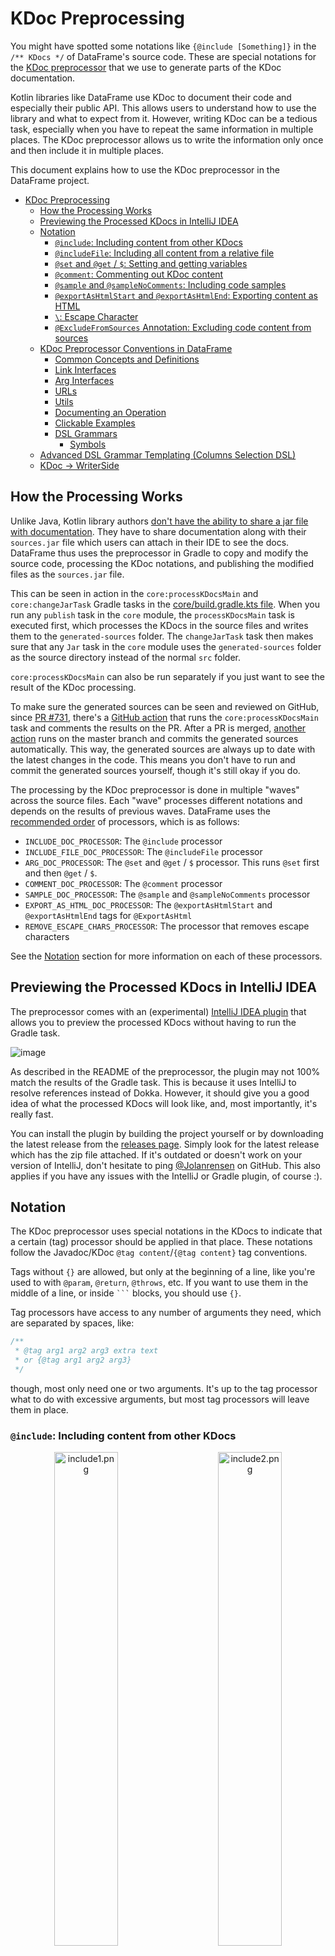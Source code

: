 # KDoc Preprocessing

You might have spotted some notations like `{@include [Something]}` in the `/** KDocs */` of DataFrame's source code.
These are special notations for the [KDoc preprocessor](https://github.com/Jolanrensen/docProcessorGradlePlugin)
that we use to generate parts of the KDoc documentation.

Kotlin libraries like DataFrame use KDoc to document their code and especially their public API. This allows users
to understand how to use the library and what to expect from it. However, writing KDoc can be a tedious task, especially
when you have to repeat the same information in multiple places. The KDoc preprocessor allows us to write the
information
only once and then include it in multiple places.

This document explains how to use the KDoc preprocessor in the DataFrame project.

<!-- TOC -->
* [KDoc Preprocessing](#kdoc-preprocessing)
  * [How the Processing Works](#how-the-processing-works)
  * [Previewing the Processed KDocs in IntelliJ IDEA](#previewing-the-processed-kdocs-in-intellij-idea)
  * [Notation](#notation)
    * [`@include`: Including content from other KDocs](#include-including-content-from-other-kdocs)
    * [`@includeFile`: Including all content from a relative file](#includefile-including-all-content-from-a-relative-file)
    * [`@set` and `@get` / `$`: Setting and getting variables](#set-and-get---setting-and-getting-variables)
    * [`@comment`: Commenting out KDoc content](#comment-commenting-out-kdoc-content)
    * [`@sample` and `@sampleNoComments`: Including code samples](#sample-and-samplenocomments-including-code-samples)
    * [`@exportAsHtmlStart` and `@exportAsHtmlEnd`: Exporting content as HTML](#exportashtmlstart-and-exportashtmlend-exporting-content-as-html)
    * [`\`: Escape Character](#-escape-character)
    * [`@ExcludeFromSources` Annotation: Excluding code content from sources](#excludefromsources-annotation-excluding-code-content-from-sources)
  * [KDoc Preprocessor Conventions in DataFrame](#kdoc-preprocessor-conventions-in-dataframe)
    * [Common Concepts and Definitions](#common-concepts-and-definitions)
    * [Link Interfaces](#link-interfaces)
    * [Arg Interfaces](#arg-interfaces)
    * [URLs](#urls)
    * [Utils](#utils)
    * [Documenting an Operation](#documenting-an-operation)
    * [Clickable Examples](#clickable-examples)
    * [DSL Grammars](#dsl-grammars)
      * [Symbols](#symbols)
  * [Advanced DSL Grammar Templating (Columns Selection DSL)](#advanced-dsl-grammar-templating-columns-selection-dsl)
  * [KDoc -> WriterSide](#kdoc---writerside)
<!-- TOC -->

## How the Processing Works

Unlike Java, Kotlin library authors
[don't have the ability to share a jar file with documentation](https://github.com/Kotlin/dokka/issues/2787). They have
to share documentation along with their `sources.jar` file which users can attach in their IDE to see the docs.
DataFrame thus uses the preprocessor in Gradle to copy and modify the source code, processing the KDoc notations,
and publishing the modified files as the `sources.jar` file.

This can be seen in action in the `core:processKDocsMain` and `core:changeJarTask` Gradle tasks in the
[core/build.gradle.kts file](core/build.gradle.kts). When you run any `publish` task in the `core` module, the
`processKDocsMain` task is executed first, which processes the KDocs in the source files and writes them to the
`generated-sources` folder. The `changeJarTask` task then makes sure that any `Jar` task in the `core` module uses the
`generated-sources` folder as the source directory instead of the normal `src` folder.

`core:processKDocsMain` can also be run separately if you just want to see the result of the KDoc processing.

To make sure the generated sources can be seen and reviewed on GitHub,
since [PR #731](https://github.com/Kotlin/dataframe/pull/731),
there's a [GitHub action](.github/workflows/generated-sources.yml) that runs the `core:processKDocsMain` task and
comments the results on the PR. After a PR is merged, [another action](.github/workflows/generated-sources-master.yml)
runs on the master branch and commits the generated sources automatically.
This way, the generated sources are always up to date with the latest changes in the code.
This means you don't have to run and commit the generated sources yourself, though it's
still okay if you do.

The processing by the KDoc preprocessor is done in multiple "waves" across the source files.
Each "wave" processes different notations and depends on the results of previous waves.
DataFrame uses
the [recommended order](https://github.com/Jolanrensen/docProcessorGradlePlugin/tree/main?tab=readme-ov-file#recommended-order-of-default-processors)
of processors, which is as follows:

- `INCLUDE_DOC_PROCESSOR`: The `@include` processor
- `INCLUDE_FILE_DOC_PROCESSOR`: The `@includeFile` processor
- `ARG_DOC_PROCESSOR`: The `@set` and `@get` / `$` processor. This runs `@set` first and then `@get` / `$`.
- `COMMENT_DOC_PROCESSOR`: The `@comment` processor
- `SAMPLE_DOC_PROCESSOR`: The `@sample` and `@sampleNoComments` processor
- `EXPORT_AS_HTML_DOC_PROCESSOR`: The `@exportAsHtmlStart` and `@exportAsHtmlEnd` tags for `@ExportAsHtml`
- `REMOVE_ESCAPE_CHARS_PROCESSOR`: The processor that removes escape characters

See the [Notation](#notation) section for more information on each of these processors.

## Previewing the Processed KDocs in IntelliJ IDEA

The preprocessor comes with an (experimental)
[IntelliJ IDEA plugin](https://github.com/Jolanrensen/docProcessorGradlePlugin?tab=readme-ov-file#intellij-plugin-alpha)
that allows you to preview the processed KDocs without having to run the Gradle task.

![image](https://github.com/Jolanrensen/docProcessorGradlePlugin/assets/17594275/7f051063-38c7-4e8b-aeb8-fa6cf14a2566)

As described in the README of the preprocessor, the plugin may not 100% match the results of the Gradle task. This is
because it uses IntelliJ to resolve references instead of Dokka. However, it should give you a good idea of what the
processed KDocs will look like, and, most importantly, it's really fast.

You can install the plugin by building the project yourself or by downloading the latest release from the
[releases page](https://github.com/Jolanrensen/docProcessorGradlePlugin/releases).
Simply look for the latest release which has the zip file attached.
If it's outdated or doesn't work on your version of IntelliJ, don't hesitate to
ping [@Jolanrensen](https://github.com/Jolanrensen)
on GitHub. This also applies if you have any issues with the IntelliJ or Gradle plugin, of course :).

## Notation

The KDoc preprocessor uses special notations in the KDocs to indicate that a certain (tag) processor should be applied
in that place.
These notations follow the Javadoc/KDoc `@tag content`/`{@tag content}` tag conventions.

Tags without `{}` are allowed, but only at the beginning of a line, like you're used to with
`@param`, `@return`, `@throws`, etc. If you want to use them in the middle of a line, or inside ` ``` ` blocks,
you should use `{}`.

Tag processors have access to any number of arguments they need, which are separated by spaces, like:

```kt
/**
 * @tag arg1 arg2 arg3 extra text
 * or {@tag arg1 arg2 arg3}
 */
```

though, most only need one or two arguments.
It's up to the tag processor what to do with excessive arguments, but most tag processors will leave them in place.

### `@include`: Including content from other KDocs

<p align="center">
  <img src="docs/imgs/include1.png" alt="include1.png" width="45%"/>
&nbsp; &nbsp; &nbsp; &nbsp;
  <img src="docs/imgs/include2.png" alt="include2.png" width="45%"/>
</p>

The most used tag across the library is `@include [Reference]`.
This tag includes all the content of the supplied reference's KDoc in the current KDoc.
The reference can be a class, function, property, or any other documented referable entity
(type aliases are an exception, as Dokka does not support them).
The reference can be a fully qualified name or a relative name; imports and aliases are taken into account.

You cannot include something from another library at the moment.

Writing something after the include tag, like

```kt
/**
 * @include [Reference] some text
 */
```

is allowed and will remain in place. Like:

```kt
/**
 * This is from the reference. some text
 */
```

Referring to a function with the same name as the current element is allowed and will be resolved correctly
(although, the IntelliJ plugin will not resolve it correctly).
The preprocessor assumes you don't want a circular reference, as that does not work for obvious reasons.

Finally, if you include some KDoc that contains a `[reference]`, the preprocessor will replace that reference
with its fully qualified path. This is important because we cannot assume that the target file has access to
the same imports as the source file. The original name will be left in place as alias, like
`[reference][path.to.reference]`.
This is also done for references used as key in `@set` and `@get` / `$` tags.

### `@includeFile`: Including all content from a relative file

This tag is not used in the DataFrame project at the moment. It's used like:

```kt
/**
 * @includeFile (path/to/file.kt)
 */
```

and, as expected, it pastes the content of the file at the location of the tag.

Both the relative- and absolute paths are supported.

### `@set` and `@get` / `$`: Setting and getting variables

<p align="center">
  <img src="docs/imgs/arg1.png" alt="arg1.png" width="45%"/>
&nbsp; &nbsp; &nbsp; &nbsp;
  <img src="docs/imgs/arg2.png" alt="arg2.png" width="45%"/>
</p>

Combined with `@include`, these tags are the most powerful ones available.
They allow you to create templates and fill them in with different values at the location they're included.

`@set` is used to set a variable, and `@get` / `$` is used to get the value of a variable
(with an optional default value).

What's important to note is that this processor is run **after** the `@include` processor and the variables
that are created with `@set` are only available in the current KDoc.

To form an idea of how they are processed, it's best to think of waves of processing again.

All `@set` tags are processed before any `@get` / `$` tags.
So there's no `{@set A {@get B}}` cycle, as that would not work.

For example, given the KDoc from the picture above:

```kt
/**
 * @include [Doc]
 * @set NAME Function A
 */
```

After running the `@include` processor, the intermediate state of the KDoc will be:

```kt
/**
 * This is {@get NAME default} and it does something cool
 * @set NAME Function A
 */
```

Then, all `@set` statements are processed:

```kt
/**
 * This is {@get NAME default} and it does something cool
 */
```

`NAME` is `"Function A"` now.

Then all `@get` statements are processed:

```kt
/**
 * This is Function A and it does something cool
 */
```

You can put as many `@set` and `@get` / `$` tags in a KDoc as you want, just make sure to pick unique
key names :).
I'd always recommend using a `[Reference]` as key name.
It's a good practice to keep the key names unique and refactor-safe.

Finally, you need to make sure you take the order of tags processing into account. As stated by
the [README](https://github.com/Jolanrensen/docProcessorGradlePlugin/tree/main?tab=readme-ov-file#preprocessors),
tags are processed in the following order:

* Inline tags
    * depth-first
    * top-to-bottom
    * left-to-right
* Block tags
    * top-to-bottom

This means that you can overwrite a variable by a block tag that was set by an inline tag even if the
inline tag is written below the block tag!

For example:

```kt
/**
 * $NAME
 * @set NAME a
 * {@set NAME b}
 */
```

Here, `NAME` is first set to `"b"` and the ` {@set NAME b}` part is erased from the doc.
Then `NAME` is set to `"a"` and that line disappears too.
`$NAME` is rewritten to `{@get NAME}` and then it's replaced by retrieving the value of `NAME`,
which makes the final doc look like:

```kt
/**
 * a
 *
 */
```

### `@comment`: Commenting out KDoc content

<p align="center">
  <img src="docs/imgs/comment1.png" alt="comment1.png" width="45%"/>
&nbsp; &nbsp; &nbsp; &nbsp;
  <img src="docs/imgs/comment2.png" alt="comment2.png" width="45%"/>
</p>

Just like being able to use `//` in code to comment out lines, you can use `@comment` to comment out KDoc content.
This is useful for documenting something about the preprocessing processes that should not be visible in the
published `sources.jar`.

Anything inside a `@comment` tag block or inline tag `{}` will be removed from the KDoc when the processor is run.

### `@sample` and `@sampleNoComments`: Including code samples

<p align="center">
  <img src="docs/imgs/sample1.png" alt="sample1.png" width="45%"/>
&nbsp; &nbsp; &nbsp; &nbsp;
  <img src="docs/imgs/sample2.png" alt="sample2.png" width="45%"/>
</p>

While this processor is not used in the DataFrame project at the moment, it can be seen as an extension
to the normal `@sample` tag. While the 'normal' `@sample [Reference]` tag shows the code from the target reference as
is,
`@sample` and `@sampleNoComments` actually copy over the code to inside a ` ```kt ``` ` (or `java`) code block in the
KDoc.

Just like [korro](https://github.com/devcrocod/korro), if `// SampleStart` or `// SampleEnd` are present in the code,
only the code between these markers will be included in the KDoc.

`@sampleNoComments` is the same as `@sample`, but it will remove all comments from the code before pasting it in the
KDoc.

### `@exportAsHtmlStart` and `@exportAsHtmlEnd`: Exporting content as HTML

See [KDoc -> WriterSide](#kdoc---writerside).

### `\`: Escape Character

The final wave of processing is the removal of escape characters.
This is done by the `REMOVE_ESCAPE_CHARS_PROCESSOR`.

The escape character `\` is used to escape the special characters `@`, `{`, `}`, `[`, `]`, `$`, and `\` itself.
Escaped characters are ignored by processors and are left in place.

This means that `/** {\@get TEST} */` will become `/** {@get TEST} */` after preprocessing instead of actually
fetching the value of `TEST`.
Similarly, `/** [Reference\] */` will not be replaced by the fully qualified path of `Reference` after it is
`@include`'d somewhere else.
This can come in handy when building difficult templates containing a lot of `[]` characters that should not be
treated as references.

### `@ExcludeFromSources` Annotation: Excluding code content from sources

<p align="center">
  <img src="docs/imgs/excludeFromSources1.png" alt="excludeFromSources.png" width="45%"/>
&nbsp; &nbsp; &nbsp; &nbsp;
  <img src="docs/imgs/excludeFromSources2.png" alt="excludeFromSources.png" width="45%"/>
</p>

The `@ExcludeFromSources` annotation is used to exclude a class, function, or property from the `sources.jar` file.
This is useful to clean up the sources and delete interfaces or classes that are only used as KDoc 'source'.

The annotation is not a KDoc tag, but a normal Kotlin annotation that is detected by the preprocessor.

Since [v0.3.9](https://github.com/Jolanrensen/docProcessorGradlePlugin/releases/tag/v0.3.9) it's also possible to
exclude a whole file from the `sources.jar` by adding the annotation to the top of the file,
like `@file:ExcludeFromSources`.

## KDoc Preprocessor Conventions in DataFrame

### Common Concepts and Definitions

Some definitions are used in multiple places in the library.
It's often useful to define them in one place and include them in multiple other places or
to just link to them so users can read more explanation while clicking through KDocs.

Common definitions and concepts are placed in
the [documentation folder](./core/src/main/kotlin/org/jetbrains/kotlinx/dataframe/documentation)
and include things like:

- [Access APIs](./core/src/main/kotlin/org/jetbrains/kotlinx/dataframe/documentation/AccessApi.kt)
    - To be linked to
    - String API, Column Accessors API etc.
- [Selecting Columns](./core/src/main/kotlin/org/jetbrains/kotlinx/dataframe/documentation/SelectingColumns.kt)
    - To be included in `select`, `update` etc. like `{@include [SelectingColumns.ColumnNames.WithExample]}` (with
      args).
    - Or to be linked to with `{@include [SelectingColumnsLink]}`.
    - By name, by column accessor, by DSL etc.
- [Selecting Rows](./core/src/main/kotlin/org/jetbrains/kotlinx/dataframe/documentation/SelectingRows.kt)
    - To be included like `{@include [SelectingRows.RowValueCondition.WithExample]}` in `Update.where`, `filter`, etc.
    - Explains the concept and provides examples (with args)
- [`ExpressionsGivenColumn`](core/src/main/kotlin/org/jetbrains/kotlinx/dataframe/documentation/ExpressionsGivenColumn.kt) / [`-DataFrame`](core/src/main/kotlin/org/jetbrains/kotlinx/dataframe/documentation/ExpressionsGivenDataFrame.kt) / [`-Row`](core/src/main/kotlin/org/jetbrains/kotlinx/dataframe/documentation/ExpressionsGivenRow.kt) / [`-RowAndColumn`](core/src/main/kotlin/org/jetbrains/kotlinx/dataframe/documentation/ExpressionsGivenRowAndColumn.kt)
    - To be included or linked to in functions like `perRowCol`, `asFrame`, etc.
    - Explains the concepts of `ColumnExpression`, `DataFrameExpression`, `RowExpression`, etc.
- [`NA`](./core/src/main/kotlin/org/jetbrains/kotlinx/dataframe/documentation/NA.kt) / [
  `NaN`](./core/src/main/kotlin/org/jetbrains/kotlinx/dataframe/documentation/NaN.kt)
    - To be linked to for more information on the concepts
- [DslGrammar](./core/src/main/kotlin/org/jetbrains/kotlinx/dataframe/documentation/DslGrammar.kt)
    - To be linked to from each DSL grammar by the link interface
- Check the folder to see if there are more and feel free to add them if needed :)

### Link Interfaces

As can be seen, interfaces that can be "linked" to, like [
`AccessApi`](./core/src/main/kotlin/org/jetbrains/kotlinx/dataframe/documentation/AccessApi.kt), are often
accompanied by a `-Link` interface, like

```kt
/** [Access API][AccessApi] */
internal interface AccessApiLink
```

This allows other docs to simply `{@include [AccessApiLink]}` if they want to refer to
Access APIs and it provides a single place of truth for if we ever want to rename this concept.

In general, docs accompanied by a `-Link` interface are meant to be linked to, while docs without
a `-Link` interface are meant to be included in other docs
(and are often accompanied by [
`@ExcludeFromSources`](#excludefromsources-annotation-excluding-code-content-from-sources)).
We can deviate from this convention if it makes sense, of course.

### Arg Interfaces

```kt
/**
 * ## Common Doc
 * Hello from $[NameArg]!
 */
interface CommonDoc {

    // The name to be greeted from
    interface NameArg
}
```

When using `@set` and `@get` / `$`, it's a good practice to use a reference as the key name.
This makes the KDoc more refactor-safe, and it makes it easier to understand which arguments
need to be provided for a certain template.

A good example of this concept can be found in the
[`AllColumnsSelectionDsl.CommonAllSubsetDocs` documentation interface](./core/src/main/kotlin/org/jetbrains/kotlinx/dataframe/api/all.kt).
This interface provides a template for all overloads of `allBefore`,
`allAfter`, `allFrom`, and `allUpTo` in a single place.

Nested in the documentation interface, there are several other interfaces that define the expected arguments
of the template.
These interfaces are named `TitleArg`, `FunctionArg`, etc. and commonly have no KDocs itself,
just a simple comment explaining what the argument is for.

Other documentation interfaces like `AllAfterDocs` or functions then include `CommonAllSubsetDocs` and set
all the arguments accordingly.

It's recommended to name argument interfaces `-Arg`, and have them nested in the documentation interface, though,
this has not always been done in the past.

### URLs

When linking to external URLs, it's recommended to use
[DocumentationUrls](./core/src/main/kotlin/org/jetbrains/kotlinx/dataframe/documentation/DocumentationUrls.kt) and
[Issues](./core/src/main/kotlin/org/jetbrains/kotlinx/dataframe/documentation/Issues.kt).

It's a central place where we can store URLs that can be used in multiple places in the library. Plus it makes
it easier to update the documentation whenever (part of) a URL changes.

### Utils

The [`utils.kt` file](./core/src/main/kotlin/org/jetbrains/kotlinx/dataframe/documentation/utils.kt) contains
all sorts of helper interfaces for the documentation.
For instance `{@include [LineBreak]}` can insert a line break in the KDoc and the family of `Indent`
documentation interfaces can provide you with different non-breaking-space-based indents.

If you need a new utility, feel free to add it to this file.

### Documenting an Operation

When documentation operations such as `select`, `update`, `filter`, etc., it's often useful to work with a central
template. 
This template has a title like: `## The Select Operation`, explains its purpose and links to relevant concepts
(with examples). The template can then be included (optionally via multiple other templates and with/without args)
on each overload of the operation.

It should also link to a DSL grammar if that's available for that operation, plus, if there's
a page on the website relevant to it, it should provide a way to get to that page.

Let's take the [`select` operation](core/src/main/kotlin/org/jetbrains/kotlinx/dataframe/api/select.kt) as an example:

TODO...


### Clickable Examples

Examples inside ` ```kt ``` ` code blocks are not clickable unfortunately, as they are not resolved
as actual code
([KT-55073](https://youtrack.jetbrains.com/issue/KT-55073/Improve-KDoc-experience),
[KTIJ-23232](https://youtrack.jetbrains.com/issue/KTIJ-23232/KDoc-autocompletion-and-basic-highlighting-of-code-samples)).

To work around this, we can do it manually by adding `` ` `` tags and references to functions.
For instance, writing 
```kt 
/**
 * For example:
 *
 * `df.`[`select`][DataFrame.select]`  {  `[`allExcept`][ColumnsSelectionDsl.allExcept]`("a") }`
 */
```
will render it correctly, like:

![example.png](docs/imgs/example.png)

But keep these things in mind:
- `[]` references don't work inside `` ` `` tags, so make sure you write them outside code scope.
- Make sure all empty spaces are inside `` ` `` code spans. If they aren't, they will render weirdly.
- According to the [spec](https://github.github.com/gfm/#code-spans), if a string inside a `` ` `` code span `` ` ``
  begins and ends with a space but does not consist entirely of whitespace, a single space is removed from the front
  and the back. So be careful writing things like `` ` { ` `` and add extra spaces if needed.
- In IntelliJ, references inside `[]` are automatically formatted as `<code>` when rendered to HTML at the moment.
  This may change in the future,
  so if you want to be sure it looks like code, you can write it like: `` [`function`][ref.to.function]  ``
- Having multiple `[]` references and code spans in the same line breaks rendering in IntelliJ ([KT-55073](https://youtrack.jetbrains.com/issue/KT-55073/Improve-KDoc-experience#focus=Comments-27-6854785.0-0)). 
  This can be avoided by providing aliases to each reference.
- Both `**` and `__` can be used to make something __bold__ in Markdown. So if you ever need to `@include` something
  bold next to something else bold and you want to avoid getting `**a****b**` (which doesn't render correctly), alternate,
  like `**a**__b__`.
- Add one extra newline if you want to put something on a new line. Otherwise, they'll render on the same line.
- Use `&nbsp;` (or `{@include [Indent]}`) to add non-breaking-space-based indents in you code samples.

### DSL Grammars

![dslgrammar.png](docs/imgs/dslgrammar.png)

Any family of functions or operations can show off their notation in a DSL grammar.
This is done by creating a documentation interface like
[`Update.Grammar`](./core/src/main/kotlin/org/jetbrains/kotlinx/dataframe/api/update.kt) and linking to it
from each function.

Each grammar doc must come with a `{@include [DslGrammarLink]}`, which is a link to provide the user with the details
of how the [DSL grammar notation](core/src/main/kotlin/org/jetbrains/kotlinx/dataframe/documentation/DslGrammar.kt) works.
An explanation is provided for each symbol used in the grammar.

I'll copy it here for reference:

The notation we use is _roughly_ based on [EBNF](https://en.wikipedia.org/wiki/Extended_Backus%E2%80%93Naur_form)
with some slight deviations to improve readability in the context of Kotlin.
The grammars are also almost always decorated with highlighted code snippets allowing you to click around and explore!

#### Symbols
- '**`bold text`**' : literal Kotlin notation, e.g. '**`myFunction`**', '**`{ }`**', '**`[ ]`**', etc.
- '`normal text`' : Definitions or types existing either just in the grammar or in the library itself.
- '`:`' : Separates a definition from its type, e.g. '`name: String`'.
- '`|`', '`/`' : Separates multiple possibilities, often clarified with `()` brackets or spaces, e.g. '**`a`**` ( `**`b`**` | `**`c`**` )`'.
- '`[ ... ]`' : Indicates that the contents are optional, e.g. '`[ `**`a`**` ]`'. Careful to not confuse this with **bold** Kotlin brackets **`[]`**.
    - NOTE: sometimes **`function`**` [`**`{ }`**`]` notation is used to indicate that the function has an optional lambda. This function will still require **`()`** brackets to work without lambda.
- '**`,`**` ..`' : Indicates that the contents can be repeated with multiple arguments of the same type(s), e.g. '`[ `**`a,`**` .. ]`'.
- '`( ... )`' : Indicates grouping, e.g. '`( `**`a`**` | `**`b`**` )` **`c`**'.

No other symbols of [EBNF](https://en.wikipedia.org/wiki/Extended_Backus%E2%80%93Naur_form) are used.

Note that the grammar is not always 100% accurate to keep the readability acceptable.
Always use your common sense reading it, and if you're unsure, try out the function yourself or check
the source code :).

## Advanced DSL Grammar Templating (Columns Selection DSL)

One place where the KDoc preprocessor really shines is in the templating of DSL grammars.
This has been executed for providing DSL grammars to each function family of the Columns Selection DSL (and a single large
grammar for the DSL itself and the website). It could be repeated in other places if it makes sense there.
I'll provide a brief overview of how this is structured for this specific case.

The template is defined at [DslGrammarTemplateColumnsSelectionDsl.DslGrammarTemplate](./core/src/main/kotlin/org/jetbrains/kotlinx/dataframe/documentation/DslGrammarTemplateColumnsSelectionDsl.kt).

Filled in, it looks something like:

![firstdslgrammar.png](docs/imgs/firstdslgrammar.png)

As you can see, it consists of three parts: `Definitions`, `What can be called directly in the Columns Selection DSL`,
`What can be called on a ColumnSet`, and `What can be called on a Column Group (reference)`.

The definition part is filled in like:

```kt 
/**
 * {@set [DslGrammarTemplate.DefinitionsArg]
 *  {@include [DslGrammarTemplate.ColumnSetDef]}
 *  {@include [LineBreak]}
 *  {@include [DslGrammarTemplate.ColumnGroupDef]}
 *  {@include [LineBreak]}
 *  {@include [DslGrammarTemplate.ConditionDef]}
 *  ...
 * }
 */
```
Inside, it should contain all definitions used in the current grammar.
All definitions are defined at `DslGrammarTemplate.XDef` and they contain their formal name and type.
They need to be broken up by line breaks.

All other parts are filled in like:

```kt
/**
 * {@set [DslGrammarTemplate.PlainDslFunctionsArg]
 *  {@include [PlainDslName]}`  [  `**`{ `**{@include [DslGrammarTemplate.ConditionRef]}**` \}`**` ]`
 *  ...
 * }
 *
 * {@set [DslGrammarTemplate.ColumnSetFunctionsArg]
 *  {@include [Indent]}{@include [ColumnSetName]}`  [  `**`{ `**{@include [DslGrammarTemplate.ConditionRef]}**` \}`**` ]`
 *  ...
 * }
 * ...
 */
interface Grammar {

    /** [**`first`**][ColumnsSelectionDsl.first] */
    interface PlainDslName

    /** __`.`__[**`first`**][ColumnsSelectionDsl.first] */
    interface ColumnSetName

    /** __`.`__[**`firstCol`**][ColumnsSelectionDsl.firstCol] */
    interface ColumnGroupName
}
```

When a reference to a certain definition is used, we take `DslGrammarTemplate.XRef`.
Clicking on them takes users to the respective
`XDef` and thus provides them with the formal name and type of the definition.

You may also notice that the `PlainDslName`, `ColumnSetName`, and `ColumnGroupName` interfaces are defined separately.
This is to make sure they can be reused in the large Columns Selection DSL grammar and on the website.

You don't always need all 3 parts in the grammar; not all functions can be used in each context.
For instance, for the function `none()`, the column set- and column group parts can be dropped.
This can be done in this template by overwriting the respective `DslGrammarTemplate.XPart` with nothing, like here:

<p align="center">
  <img src="docs/imgs/nonegrammar1.png" alt="nonegrammar1.png" width="45%"/>
&nbsp; &nbsp; &nbsp; &nbsp;
  <img src="docs/imgs/nonegrammar2.png" alt="nonegrammar2.png" width="45%"/>
</p>

Finally, to wrap up the part about this specific template, I'd like to show you the end result.
This is a part of the grammar for the `ColumnsSelectionDsl` itself and how it renders in the KDoc on the user side:

<p align="center">
  <img src="docs/imgs/csdsl1.png" alt="csdsl1.png" width="45%"/>
&nbsp; &nbsp; &nbsp; &nbsp;
  <img src="docs/imgs/csdsl2.png" alt="csdsl2.png" width="45%"/>
</p>

A fully interactive, single-source-of-truth grammar for the Columns Selection DSL!

## KDoc -> WriterSide

There's a special annotation, `@ExportAsHtml`, that allows you to export the content of the KDoc of the annotated
function, interface, or class as HTML.
The Markdown of the KDoc is rendered to HTML using [JetBrains/markdown](https://github.com/JetBrains/markdown) and, in
the case of DataFrame, put in [./docs/StardustDocs/snippets/kdocs](./docs/StardustDocs/snippets/kdocs).
From there, the HTML can be included in any WriterSide page as an iFrame.
This can be done using our custom `<dataFrame src=""/>` tag.

An example of the result can be found in the
[DataFrame documentation](https://kotlin.github.io/dataframe/columnselectors.html#full-dsl-grammar).

The annotation supports two parameters: `theme`, and `stripReferences`, which both are `true` by default.
When the `theme` argument is `true`, some CSS is added to the HTML output to make it look good in combination with
WriterSide. If the `stripReferences` is `true`, all `[]` references are stripped,
like `[name][fully.qualified.name]` -> `<code>name</code>`. This makes the output a lot more readable since
the references won't be clickable in the HTML output anyway.

Optionally, the tags `@exportAsHtmlStart` and `@exportAsHtmlEnd` can be used to mark the start and end of the content
to be exported as HTML.
This is useful when you only want to export a part of the KDoc.

`@ExportAsHtml` can also safely be used in combination with `@ExcludeFromSources`.

